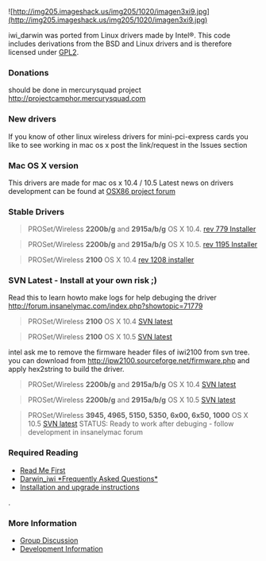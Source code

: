 ![http://img205.imageshack.us/img205/1020/imagen3xi9.jpg](http://img205.imageshack.us/img205/1020/imagen3xi9.jpg)

iwi\_darwin was ported from Linux drivers made by Intel®.
This code includes derivations from the BSD and Linux drivers and is therefore licensed under [GPL2](http://www.gnu.org/licenses/gpl.html).

### Donations ###
should be done in mercurysquad project http://projectcamphor.mercurysquad.com

### New drivers ###
If you know of other linux wireless drivers for mini-pci-express cards you like to see working in mac os x post the link/request in the Issues section

### Mac OS X version ###
This drivers are made for mac os x 10.4 / 10.5
Latest news on drivers development can be found at [OSX86 project forum](http://forum.insanelymac.com/index.php?showtopic=164237)

### Stable Drivers ###

> PROSet/Wireless **2200b/g** and **2915a/b/g** OS X 10.4. [rev 779 Installer](http://iwidarwin.googlecode.com/svn/trunk/iwi2200/iwi2200.dmg)

> PROSet/Wireless **2200b/g** and **2915a/b/g** OS X 10.5. [rev 1195 Installer](http://iwidarwin.googlecode.com/svn/trunk/iwi2200-osx10.5/iwi2200.dmg)

> PROSet/Wireless **2100** OS X 10.4 [rev 1208 installer](http://iwidarwin.googlecode.com/svn/trunk/iwi2100/iwi2100.dmg)


### SVN Latest  -  Install at your own risk ;) ###

Read this to learn howto make logs for help debuging the driver
http://forum.insanelymac.com/index.php?showtopic=71779

> PROSet/Wireless **2100** OS X 10.4 [SVN latest](http://iwidarwin.googlecode.com/svn/trunk/iwi2100/iwi2100.dmg)

> PROSet/Wireless **2100** OS X 10.5 [SVN latest](http://iwidarwin.googlecode.com/svn/trunk/iwi2100-osx10.5/iwi2100.dmg)

intel ask me to remove the firmware header files of iwi2100 from svn tree. you can download from http://ipw2100.sourceforge.net/firmware.php and apply hex2string to build the driver.

> PROSet/Wireless **2200b/g** and **2915a/b/g** OS X 10.4 [SVN latest](http://iwidarwin.googlecode.com/svn/trunk/iwi2200/iwi2200.dmg)

> PROSet/Wireless **2200b/g** and **2915a/b/g** OS X 10.5 [SVN latest](http://iwidarwin.googlecode.com/svn/trunk/iwi2200-osx10.5/iwi2200.dmg)

> PROSet/Wireless **3945, 4965, 5150, 5350, 6x00, 6x50, 1000**  OS X 10.5 [SVN latest](http://iwidarwin.googlecode.com/svn/trunk/iwifi-osx10.5/iwifi.dmg)
STATUS: Ready to work after debuging - follow development in insanelymac forum

### Required Reading ###
  * [Read Me First](darwin_iwi.md)
  * [Darwin\_iwi \*Frequently Asked Questions\*](http://code.google.com/p/iwidarwin/wiki/FAQ)
  * [Installation and upgrade instructions](http://code.google.com/p/iwidarwin/wiki/Installation)

.

### More Information ###
  * [Group Discussion](http://groups.google.com/group/darwin_iwi)
  * [Development Information](DevMemo.md)